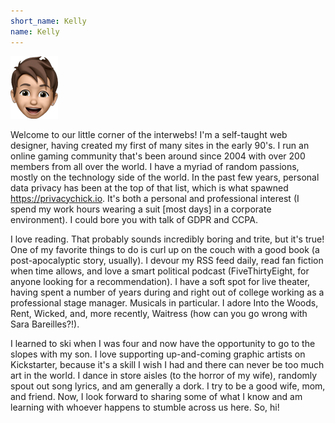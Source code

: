 ```yaml
---
short_name: Kelly
name: Kelly
---
```


![Avatar of Kelly](/images/kelly_avatar.png)

Welcome to our little corner of the interwebs! I'm a self-taught web designer, having created my first of many sites in the early 90's. I run an online gaming community that's been around since 2004 with over 200 members from all over the world. I have a myriad of random passions, mostly on the technology side of the world. In the past few years, personal data privacy has been at the top of that list, which is what spawned https://privacychick.io. It's both a personal and professional interest (I spend my work hours wearing a suit [most days] in a corporate environment). I could bore you with talk of GDPR and CCPA.

I love reading. That probably sounds incredibly boring and trite, but it's true! One of my favorite things to do is curl up on the couch with a good book (a post-apocalyptic story, usually). I devour my RSS feed daily, read fan fiction when time allows, and love a smart political podcast (FiveThirtyEight, for anyone looking for a recommendation). I have a soft spot for live theater, having spent a number of years during and right out of college working as a professional stage manager. Musicals in particular. I adore Into the Woods, Rent, Wicked, and, more recently, Waitress (how can you go wrong with Sara Bareilles?!).

I learned to ski when I was four and now have the opportunity to go to the slopes with my son. I love supporting up-and-coming graphic artists on Kickstarter, because it's a skill I wish I had and there can never be too much art in the world. I dance in store aisles (to the horror of my wife), randomly spout out song lyrics, and am generally a dork. I try to be a good wife, mom, and friend. Now, I look forward to sharing some of what I know and am learning with whoever happens to stumble across us here. So, hi!
